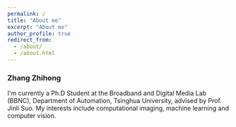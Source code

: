 ```yaml
---
permalink: /
title: "About me"
excerpt: "About me"
author_profile: true
redirect_from: 
  - /about/
  - /about.html
---
```

### Zhang Zhihong ###


I'm currently a Ph.D Student at the Broadband and Digital Media Lab (BBNC), Department of Automation, Tsinghua University, advised by Prof. Jinli Suo. 
My interests include computational imaging, machine learning and computer vision.
